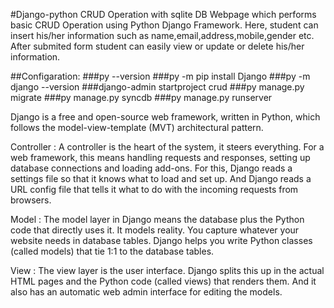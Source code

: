 #Django-python CRUD Operation with sqlite DB
Webpage which performs basic CRUD Operation using Python Django Framework. Here, student can insert his/her information such as name,email,address,mobile,gender etc. After submited form student can easily view or update or delete his/her information.

##Configaration:
###py --version
###py -m pip install Django
###py -m django --version
###django-admin startproject crud
###py manage.py migrate
###py manage.py syncdb
###py manage.py runserver


Django is a free and open-source web framework, written in Python, which follows the model-view-template (MVT) architectural pattern.

Controller : A controller is the heart of the system, it steers everything. For a web framework, this means handling requests and responses, setting up database connections and loading add-ons. For this, Django reads a settings file so that it knows what to load and set up. And Django reads a URL config file that tells it what to do with the incoming requests from browsers.

Model : The model layer in Django means the database plus the Python code that directly uses it. It models reality. You capture whatever your website needs in database tables. Django helps you write Python classes (called models) that tie 1:1 to the database tables.

View : The view layer is the user interface. Django splits this up in the actual HTML pages and the Python code (called views) that renders them. And it also has an automatic web admin interface for editing the models.
